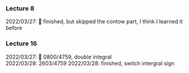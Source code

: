 ### Lecture 8
2022/03/27: 💫 finished,  but skipped the contow part, I think I learned it before

### Lecture 16
2022/03/27: 💫 0800/4759, double integral <br>
2022/03/28: 2603/4759
2022/03/28: finished, switch intergral sign
